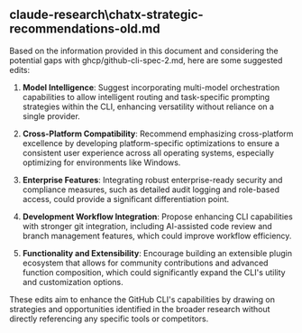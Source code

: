 ﻿## claude-research\chatx-strategic-recommendations-old.md

Based on the information provided in this document and considering the potential gaps with ghcp/github-cli-spec-2.md, here are some suggested edits:

1. **Model Intelligence**: Suggest incorporating multi-model orchestration capabilities to allow intelligent routing and task-specific prompting strategies within the CLI, enhancing versatility without reliance on a single provider. 

2. **Cross-Platform Compatibility**: Recommend emphasizing cross-platform excellence by developing platform-specific optimizations to ensure a consistent user experience across all operating systems, especially optimizing for environments like Windows.

3. **Enterprise Features**: Integrating robust enterprise-ready security and compliance measures, such as detailed audit logging and role-based access, could provide a significant differentiation point.

4. **Development Workflow Integration**: Propose enhancing CLI capabilities with stronger git integration, including AI-assisted code review and branch management features, which could improve workflow efficiency.

5. **Functionality and Extensibility**: Encourage building an extensible plugin ecosystem that allows for community contributions and advanced function composition, which could significantly expand the CLI's utility and customization options.

These edits aim to enhance the GitHub CLI's capabilities by drawing on strategies and opportunities identified in the broader research without directly referencing any specific tools or competitors.

